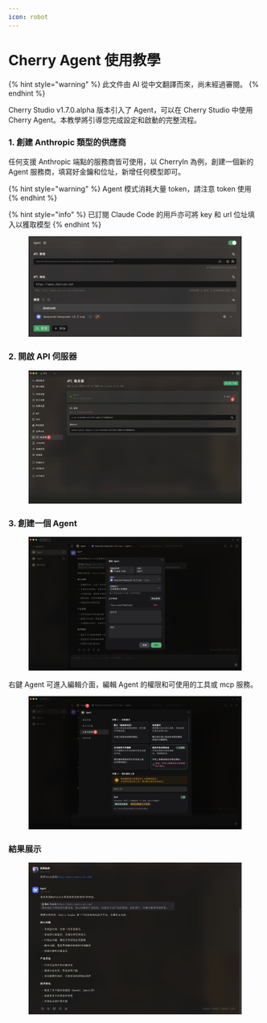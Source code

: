 ```yaml
---
icon: robot
---
```

# Cherry Agent 使用教學


{% hint style="warning" %}
此文件由 AI 從中文翻譯而來，尚未經過審閱。
{% endhint %}




Cherry Studio v1.7.0.alpha 版本引入了 Agent，可以在 Cherry Studio 中使用 Cherry Agent。本教學將引導您完成設定和啟動的完整流程。

### 1. 創建 Anthropic 類型的供應商

&#x20;任何支援 Anthropic 端點的服務商皆可使用，以 CherryIn 為例，創建一個新的 Agent 服務商，填寫好金鑰和位址，新增任何模型即可。

{% hint style="warning" %}
Agent 模式消耗大量 token，請注意 token 使用
{% endhint %}

{% hint style="info" %}
已訂閱 Claude Code 的用戶亦可將 key 和 url 位址填入以獲取模型
{% endhint %}

<figure><img src="../.gitbook/assets/CleanShot 2025-10-12 at 20.26.35@2x.png" alt=""><figcaption></figcaption></figure>

### 2. 開啟 API 伺服器

<figure><img src="../.gitbook/assets/CleanShot 2025-10-12 at 19.56.22@2x.png" alt=""><figcaption></figcaption></figure>

### 3. 創建一個 Agent

<figure><img src="../.gitbook/assets/CleanShot 2025-10-12 at 20.24.43@2x.png" alt=""><figcaption></figcaption></figure>

右鍵 Agent 可進入編輯介面，編輯 Agent 的權限和可使用的工具或 mcp 服務。

<figure><img src="../.gitbook/assets/CleanShot 2025-10-12 at 20.25.10@2x (1).png" alt=""><figcaption></figcaption></figure>

### 結果展示

<figure><img src="../.gitbook/assets/CleanShot 2025-10-12 at 20.30.26@2x (1).png" alt=""><figcaption></figcaption></figure>